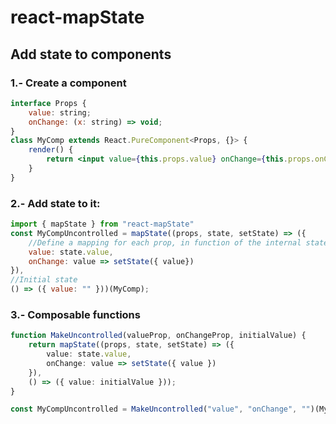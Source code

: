 # react-mapState
## Add state to components

### 1.- Create a component

```jsx
interface Props {
    value: string;
    onChange: (x: string) => void;
}
class MyComp extends React.PureComponent<Props, {}> {
    render() {
        return <input value={this.props.value} onChange={this.props.onChange} />
    }
}
```

### 2.- Add state to it:
```jsx
import { mapState } from "react-mapState"
const MyCompUncontrolled = mapState((props, state, setState) => ({
    //Define a mapping for each prop, in function of the internal state
    value: state.value,
    onChange: value => setState({ value})
}), 
//Initial state
() => ({ value: "" }))(MyComp);
```

### 3.- Composable functions
```ts
function MakeUncontrolled(valueProp, onChangeProp, initialValue) {
    return mapState((props, state, setState) => ({
        value: state.value,
        onChange: value => setState({ value })
    }), 
    () => ({ value: initialValue }));
}

const MyCompUncontrolled = MakeUncontrolled("value", "onChange", "")(MyComp);
```